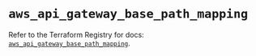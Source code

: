 # `aws_api_gateway_base_path_mapping`

Refer to the Terraform Registry for docs: [`aws_api_gateway_base_path_mapping`](https://registry.terraform.io/providers/hashicorp/aws/5.50.0/docs/resources/api_gateway_base_path_mapping).
